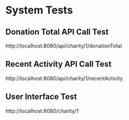 # System Tests

## Donation Total API Call Test
http://localhost:8080/api/charity/1/donationTotal


## Recent Activity API Call Test
http://localhost:8080/api/charity/1/recentActivity

## User Interface Test
http://localhost:8080/charity/1